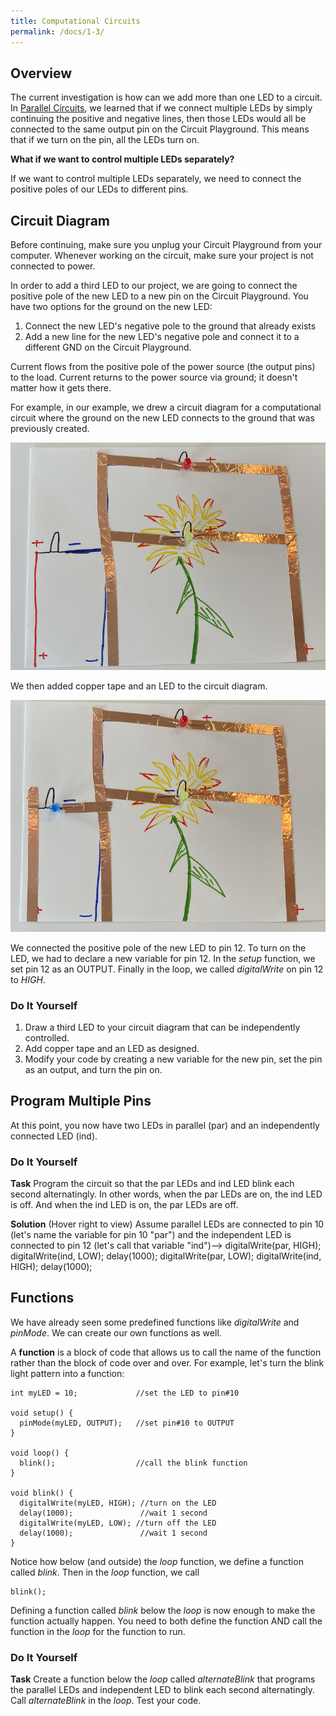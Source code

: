 ```yaml
---
title: Computational Circuits
permalink: /docs/1-3/
---
```

## Overview
The current investigation is how can we add more than one LED to a circuit. In
[Parallel Circuits](../1-2/), we learned that if we connect multiple LEDs by
simply continuing the positive and negative lines, then those LEDs would all be
connected to the same output pin on the Circuit Playground. This means that if we
turn on the pin, all the LEDs turn on.

**What if we want to control multiple LEDs separately?**

If we want to control multiple LEDs separately, we need to connect the positive
poles of our LEDs to different pins.

## Circuit Diagram
<span class="important">Before continuing, make sure you unplug your Circuit Playground from your
computer. Whenever working on the circuit, make sure your project is not connected
to power.</span>

In order to add a third LED to our project, we are going to connect the positive
pole of the new LED to a new pin on the Circuit Playground. You have two options
for the ground on the new LED:
1. Connect the new LED's negative pole to the ground that already exists
2. Add a new line for the new LED's negative pole and connect it to a different GND on the Circuit Playground.

Current flows from the positive pole of the power source (the output pins) to the
load. Current returns to the power source via ground; it doesn't matter how it gets
there.

For example, in our example, we drew a circuit diagram for a computational circuit
where the ground on the new LED connects to the ground that was previously created.

![computational circuit diagram](../images/1-3_computational-diagram.png)

We then added copper tape and an LED to the circuit diagram.

![computatioal circuit](../images/1-3_computational-circuit.png)

We connected the positive pole of the new LED to pin 12. To turn on the LED, we
had to declare a new variable for pin 12. In the *setup* function, we set pin 12
as an OUTPUT. Finally in the loop, we called *digitalWrite* on pin 12 to *HIGH*.

### Do It Yourself
1. Draw a third LED to your circuit diagram that can be independently controlled.
2. Add copper tape and an LED as designed.
3. Modify your code by creating a new variable for the new pin, set the pin as an output, and turn the pin on.

## Program Multiple Pins
At this point, you now have two LEDs in parallel (par) and an independently connected
LED (ind).

### Do It Yourself
**Task** Program the circuit so that the par LEDs and ind LED blink each second alternatingly.
In other words, when the par LEDs are on, the ind LED is off. And when the ind LED
is on, the par LEDs are off.

**Solution** (Hover right to view) <span class="solution">Assume parallel LEDs are connected to pin 10 (let's name the variable for pin 10 "par") and the independent LED is connected to pin 12 (let's call that variable "ind")--> digitalWrite(par, HIGH); digitalWrite(ind, LOW); delay(1000); digitalWrite(par, LOW); digitalWrite(ind, HIGH); delay(1000);</span>

## Functions
We have already seen some predefined functions like *digitalWrite* and *pinMode*.
We can create our own functions as well.

A **function** is a block of code that allows us to call the name of the function
rather than the block of code over and over. For example, let's turn the blink
light pattern into a function:

```
int myLED = 10;             //set the LED to pin#10

void setup() {
  pinMode(myLED, OUTPUT);   //set pin#10 to OUTPUT
}

void loop() {
  blink();                  //call the blink function
}

void blink() {
  digitalWrite(myLED, HIGH); //turn on the LED
  delay(1000);               //wait 1 second    
  digitalWrite(myLED, LOW); //turn off the LED
  delay(1000);               //wait 1 second
}
```

Notice how below (and outside) the *loop* function, we define a function called
*blink*. Then in the *loop* function, we call

```
blink();
```

Defining a function called *blink* below the *loop* is now enough to make the
function actually happen. You need to both define the function AND call the function
in the *loop* for the function to run.

### Do It Yourself
**Task** Create a function below the *loop* called *alternateBlink* that programs
the parallel LEDs and independent LED to blink each second alternatingly. Call
*alternateBlink* in the *loop*. Test your code.
